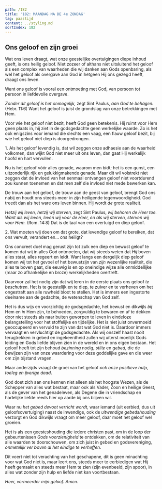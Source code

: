 ```yaml
---
path: /182
title: '182: MAANDAG NA DE 4e ZONDAG'
tag: paastijd
content: ../styling.md
sortIndex: 182
---
```


## Ons geloof en zijn groei

Wat ons leven draagt, wat onze geestelijke overtuigingen diepe inhoud geeft, is ons heilig geloof. Niet zozeer of althans niet uitsluitend het geloof als een complex van waarheden die wij danken aan Gods openbaring, als wel het geloof als overgave aan God in hetgeen Hij ons gezegd heeft, draagt ons leven.

Want ons geloof is vooral een ontmoeting met God, van persoon tot persoon in liefdevolle overgave.

_Zonder dit geloof is het onmogelijk,_ zegt Sint Paulus, _aan God te behagen._ (Hebr. 11:6) Want het geloof is juist de grondslag van onze betrekkingen met Hem.

Voor wie het geloof niet bezit, heeft God geen betekenis. Hij ruimt voor Hem geen plaats in, hij ziet in de godsgedachte geen werkelijke waarde. Zo is het ook enigszins voor iemand die slechts een vaag, een flauw geloof bezit, bij wie het geloof niet diep is doorgedrongen.

1\. Als het geloof levendig is, dat wil zeggen onze adhaesie aan de waarheid volkomen, dan wijkt God niet meer uit ons leven, dan gaat Hij werkelijk hoofd en hart vervullen.

Nu is het geloof vóór alles genade, waarom men bidt; het is een gunst, een uitzonderlijk rijk en gelukkigmakende genade. Maar dit wil volstrekt niet zeggen dat de invloed van het eenmaal ontvangen geloof niet voortdurend zou kunnen toenemen en dat men zelf die invloed niet mede bewerken kan.

De trouw aan het geloof, de trouw aan de geest van geloof, brengt God ons nabij en houdt ons steeds meer in zijn heiligende tegenwoordigheid. God treedt dan als het ware ons leven binnen. Hij wordt _de_ grote realiteit.

_Hetzij wij leven, hetzij wij sterven,_ zegt Sint Paulus, _wij behoren de Heer toe. Want als wij leven, leven wij voor de Heer, en als wij sterven, sterven wij voor Hem._ (Rom. 14:8) Dat is de taal van een overtuigd en diep geloof.

2\. Wat moeten wij doen om dat grote, dat levendige geloof te bereiken, dat ons vervult, verandert en... ons heiligt?

Ons concreet doel mag gerust zijn tot zulk een diep en bewust geloof te komen dat wij in alles God ontmoeten, dat wij steeds weten dat _Hij_ boven alles staat, alles regeert en leidt. Want langs een dergelijk diep geloof komen wij tot het gevoel of het bewustzijn van _zijn_ wezenlijke realiteit, die alles te boven gaat, die eeuwig is en op oneindige wijze alle onmiddellijke (maar zo afhankelijke en broze) werkelijkheden overtreft.

Daarvoor zal het nodig zijn dat wij leren in de eerste plaats ons geloof _te beschutten_. Het is te geestelijk en te diep, te zuiver en te verheven om het ongestraft aan alle ruwheid bloot te stellen. Het is immers een ingestorte deelname aan de gedachte, de wetenschap van God zelf.

Het is dus wijs en voorzichtig de godsgedachte, het bewust en dikwijls _bij_ Hem en _in_ Hem zijn, te behoeden, zorgvuldig te bewaren en af te dekken door niet steeds als naar buiten geworpen te leven in eindeloze belangstelling voor het stoffelijke en tijdelijke. Het is niet juist onvermoeid geoccupeerd en vervuld te zijn van dat wat God niet is. Daardoor immers vervaagt en vervluchtigt de godsgedachte. Als wij onszelf haast nooit terugtrekken in gebed en ingekeerdheid zullen wij uiterst moeilijk Gods leiding en Gods liefde blijven zien in de wereld en in ons eigen bestaan. Het geloof heeft tot zijn behoud _bezinning_ nodig, _stilte_ en _gebed_, die de bewijzen zijn van onze waardering voor deze goddelijke gave en die weer om zijn bijstand vragen.

Maar anderzijds vraagt de groei van het geloof _ook onze positieve hulp, toeleg en ijverige daad_.

God doet zich aan ons kennen niet alleen als het hoogste Wezen, als de Schepper van alles wat bestaat, maar ook als Vader, Zoon en heilige Geest, als de gever van het genadeleven, als Degene die in vriendschap en hartelijke liefde reeds hier op aarde bij ons blijven wil.

Waar nu _het gebed devoot verricht wordt_, waar iemand (uit eerbied, dus uit geloofsovertuiging) naast de inwendige, ook de _uitwendige gebedshouding_ verzorgt en God dikwijls vraagt om meer geloof, daar moet het geloof wel groeien.

Het is als een geesteshouding die iedere christen past, om in de loop der gebeurtenissen _Gods voorzienigheid_ te ontdekken, om de relativiteit van alle waarden te doorschouwen, om zich juist in gebed en godsvereniging, _onmetelijk ver boven al het eindige te verheffen._

Dit voert niet tot verachting van het geschapene, dit is geen minachting voor wat God niet is, maar leert ons, steeds meer te eerbiedigen wat Hij heeft gemaakt en steeds meer Hem te zien (zijn evenbeeld, zijn spoor), in alles wat zonder zijn hulp en liefde niet kan voortbestaan.

_Heer, vermeerder mijn geloof. Amen._

